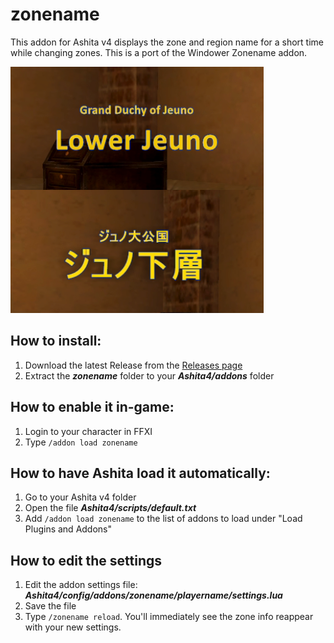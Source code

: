 # zonename
This addon for Ashita v4 displays the zone and region name for a short time while changing zones.
This is a port of the Windower Zonename addon.

![Example](https://github.com/onimitch/ffxi-zonename/blob/main/Example.png "Example")

## How to install:
1. Download the latest Release from the [Releases page](https://github.com/onimitch/ffxi-zonename/releases)
2. Extract the **_zonename_** folder to your **_Ashita4/addons_** folder

## How to enable it in-game:
1. Login to your character in FFXI
2. Type `/addon load zonename`

## How to have Ashita load it automatically:
1. Go to your Ashita v4 folder
2. Open the file **_Ashita4/scripts/default.txt_**
3. Add `/addon load zonename` to the list of addons to load under "Load Plugins and Addons"

## How to edit the settings
1. Edit the addon settings file: **_Ashita4/config/addons/zonename/playername/settings.lua_**
2. Save the file
3. Type `/zonename reload`. You'll immediately see the zone info reappear with your new settings.
